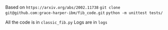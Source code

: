 Based on `https://arxiv.org/abs/2002.11738`
`git clone git@github.com:grace-harper-ibm/fib_code.git`
`python -m unittest tests/`

All the code is in `classic_fib.py` 
Logs are in `logs` 

